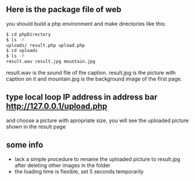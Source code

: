 ## Here is the package file of web 
you should build a php environment and make directories like this:
~~~bash
$ cd phpDirectory
$ ls -F
uploads/ result.php upload.php
$ cd uploads
$ ls -F
result.wav result.jpg mountain.jpg
~~~
result.wav is the sound file of the caption. result.jpg is the picture with caption on it and mountain.jpg is the background image of the first page.
## type local loop IP address in address bar http://127.0.0.1/upload.php
and choose a picture with apropriate size, you will see the uploaded  picture shown in the result page

## some info
* lack a simple procedure to rename the uploaded picture to result.jpg after deleting other images in the folder
* the loading time is flexible, set 5 seconds temporarily
